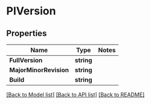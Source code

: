 # PIVersion

## Properties
Name | Type | Notes
------------ | ------------- | -------------
**FullVersion** | **string**
**MajorMinorRevision** | **string**
**Build** | **string**

[[Back to Model list]](../../README.md#documentation-for-models) [[Back to API list]](../../README.md#documentation-for-api-endpoints) [[Back to README]](../../README.md)
